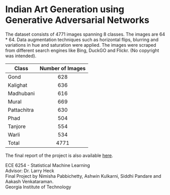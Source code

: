# Indian Art Generation using Generative Adversarial Networks

The dataset consists of 4771 images spanning 8 classes. The images are 64 * 64. Data augmentation techniques such as horizontal flips, blurring and variations in hue and saturation were applied. The images were scraped from different search engines like Bing, DuckGO and Flickr. (No copyright was intended).


| Class         | Number of Images      |
| ------------- |:---------------------:|
|   Gond        |           628         |
|   Kalighat    |           636         |
|   Madhubani   |           616         |
|   Mural       |           669         |
|   Pattachitra |           630         |
|   Phad        |           504         |
|   Tanjore     |           554         |
|   Warli       |           534         |
|   Total       |          4771         |

The final report of the project is also available [here](https://drive.google.com/file/d/1eTuHijexjm_vxD3jzA0H04wcSTGnzMo0/view?usp=sharing).

ECE 6254 - Statistical Machine Learning \
Advisor: Dr. Larry Heck \
Final Project by Nimisha Pabbichetty, Ashwin Kulkarni, Siddhi Pandare and Aakash Venkataraman. \
Georgia Institute of Technology




